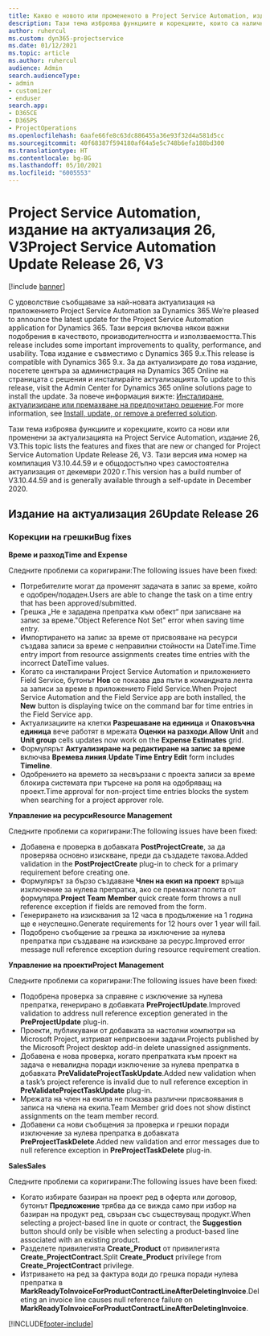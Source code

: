 ```yaml
---
title: Какво е новото или промененото в Project Service Automation, издание на актуализация 26, V3
description: Тази тема изброява функциите и корекциите, които са налични в Project Service Automation V3, издание на актуализация 26, V3.
author: ruhercul
ms.custom: dyn365-projectservice
ms.date: 01/12/2021
ms.topic: article
ms.author: ruhercul
audience: Admin
search.audienceType:
- admin
- customizer
- enduser
search.app:
- D365CE
- D365PS
- ProjectOperations
ms.openlocfilehash: 6aafe66fe8c63dc886455a36e93f32d4a581d5cc
ms.sourcegitcommit: 40f68387f594180af64a5e5c748b6efa188bd300
ms.translationtype: HT
ms.contentlocale: bg-BG
ms.lasthandoff: 05/10/2021
ms.locfileid: "6005553"
---
```

# <a name="project-service-automation-update-release-26-v3"></a><span data-ttu-id="95a23-103">Project Service Automation, издание на актуализация 26, V3</span><span class="sxs-lookup"><span data-stu-id="95a23-103">Project Service Automation Update Release 26, V3</span></span>

[!include [banner](../includes/psa-now-project-operations.md)]

<span data-ttu-id="95a23-104">С удоволствие съобщаваме за най-новата актуализация на приложението Project Service Automation за Dynamics 365.</span><span class="sxs-lookup"><span data-stu-id="95a23-104">We’re pleased to announce the latest update for the Project Service Automation application for Dynamics 365.</span></span> <span data-ttu-id="95a23-105">Тази версия включва някои важни подобрения в качеството, производителността и използваемостта.</span><span class="sxs-lookup"><span data-stu-id="95a23-105">This release includes some important improvements to quality, performance, and usability.</span></span> <span data-ttu-id="95a23-106">Това издание е съвместимо с Dynamics 365 9.x.</span><span class="sxs-lookup"><span data-stu-id="95a23-106">This release is compatible with Dynamics 365 9.x.</span></span> <span data-ttu-id="95a23-107">За да актуализирате до това издание, посетете центъра за администрация на Dynamics 365 Online на страницата с решения и инсталирайте актуализацията.</span><span class="sxs-lookup"><span data-stu-id="95a23-107">To update to this release, visit the Admin Center for Dynamics 365 online solutions page to install the update.</span></span> <span data-ttu-id="95a23-108">За повече информация вижте: [Инсталиране, актуализиране или премахване на предпочитано решение](/power-platform/admin/install-remove-preferred-solution).</span><span class="sxs-lookup"><span data-stu-id="95a23-108">For more information, see [Install, update, or remove a preferred solution](/power-platform/admin/install-remove-preferred-solution).</span></span>

<span data-ttu-id="95a23-109">Тази тема изброява функциите и корекциите, които са нови или променени за актуализацията на Project Service Automation, издание 26, V3.</span><span class="sxs-lookup"><span data-stu-id="95a23-109">This topic lists the features and fixes that are new or changed for Project Service Automation Update Release 26, V3.</span></span> <span data-ttu-id="95a23-110">Тази версия има номер на компилация V3.10.44.59 и е общодостъпно чрез самостоятелна актуализация от декември 2020 г.</span><span class="sxs-lookup"><span data-stu-id="95a23-110">This version has a build number of V3.10.44.59 and is generally available through a self-update in December 2020.</span></span>

## <a name="update-release-26"></a><span data-ttu-id="95a23-111">Издание на актуализация 26</span><span class="sxs-lookup"><span data-stu-id="95a23-111">Update Release 26</span></span>

### <a name="bug-fixes"></a><span data-ttu-id="95a23-112">Корекции на грешки</span><span class="sxs-lookup"><span data-stu-id="95a23-112">Bug fixes</span></span>

<span data-ttu-id="95a23-113">**Време и разход**</span><span class="sxs-lookup"><span data-stu-id="95a23-113">**Time and Expense**</span></span>

<span data-ttu-id="95a23-114">Следните проблеми са коригирани:</span><span class="sxs-lookup"><span data-stu-id="95a23-114">The following issues have been fixed:</span></span>

- <span data-ttu-id="95a23-115">Потребителите могат да променят задачата в запис за време, който е одобрен/подаден.</span><span class="sxs-lookup"><span data-stu-id="95a23-115">Users are able to change the task on a time entry that has been approved/submitted.</span></span>
- <span data-ttu-id="95a23-116">Грешка „Не е зададена препратка към обект“ при записване на запис за време.</span><span class="sxs-lookup"><span data-stu-id="95a23-116">"Object Reference Not Set" error when saving time entry.</span></span>
- <span data-ttu-id="95a23-117">Импортирането на запис за време от присвояване на ресурси създава записи за време с неправилни стойности на DateTime.</span><span class="sxs-lookup"><span data-stu-id="95a23-117">Time entry import from resource assignments creates time entries with the incorrect DateTime values.</span></span>
- <span data-ttu-id="95a23-118">Когато са инсталирани Project Service Automation и приложението Field Service, бутонът **Нов** се показва два пъти в командната лента за записи за време в приложението Field Service.</span><span class="sxs-lookup"><span data-stu-id="95a23-118">When Project Service Automation and the Field Service app are both installed, the **New** button is displaying twice on the command bar for time entries in the Field Service app.</span></span>
- <span data-ttu-id="95a23-119">Актуализациите на клетки **Разрешаване на единица** и **Опаковъчна единица** вече работят в мрежата **Оценки на разходи**.</span><span class="sxs-lookup"><span data-stu-id="95a23-119">**Allow Unit** and **Unit group** cells updates now work on the **Expense Estimates** grid.</span></span>
- <span data-ttu-id="95a23-120">Формулярът **Актуализиране на редактиране на запис за време** включва **Времева линия**.</span><span class="sxs-lookup"><span data-stu-id="95a23-120">**Update Time Entry Edit** form includes **Timeline**.</span></span>
- <span data-ttu-id="95a23-121">Одобрението на времето за несвързани с проекта записи за време блокира системата при търсене на роля на одобряващ на проект.</span><span class="sxs-lookup"><span data-stu-id="95a23-121">Time approval for non-project time entries blocks the system when searching for a project approver role.</span></span>

<span data-ttu-id="95a23-122">**Управление на ресурси**</span><span class="sxs-lookup"><span data-stu-id="95a23-122">**Resource Management**</span></span>

<span data-ttu-id="95a23-123">Следните проблеми са коригирани:</span><span class="sxs-lookup"><span data-stu-id="95a23-123">The following issues have been fixed:</span></span>

- <span data-ttu-id="95a23-124">Добавена е проверка в добавката **PostProjectCreate**, за да проверява основно изискване, преди да създадете такова.</span><span class="sxs-lookup"><span data-stu-id="95a23-124">Added validation in the **PostProjectCreate** plug-in to check for a primary requirement before creating one.</span></span>
- <span data-ttu-id="95a23-125">Формулярът за бързо създаване **Член на екип на проект** връща изключение за нулева препратка, ако се премахнат полета от формуляра.</span><span class="sxs-lookup"><span data-stu-id="95a23-125">**Project Team Member** quick create form throws a null reference exception if fields are removed from the form.</span></span>
- <span data-ttu-id="95a23-126">Генерирането на изисквания за 12 часа в продължение на 1 година ще е неуспешно.</span><span class="sxs-lookup"><span data-stu-id="95a23-126">Generate requirements for 12 hours over 1 year will fail.</span></span>
- <span data-ttu-id="95a23-127">Подобрено съобщение за грешка за изключение за нулева препратка при създаване на изискване за ресурс.</span><span class="sxs-lookup"><span data-stu-id="95a23-127">Improved error message null reference exception during resource requirement creation.</span></span>

<span data-ttu-id="95a23-128">**Управление на проекти**</span><span class="sxs-lookup"><span data-stu-id="95a23-128">**Project Management**</span></span>

<span data-ttu-id="95a23-129">Следните проблеми са коригирани:</span><span class="sxs-lookup"><span data-stu-id="95a23-129">The following issues have been fixed:</span></span>

- <span data-ttu-id="95a23-130">Подобрена проверка за справяне с изключение за нулева препратка, генерирано в добавката **PreProjectUpdate**.</span><span class="sxs-lookup"><span data-stu-id="95a23-130">Improved validation to address null reference exception generated in the **PreProjectUpdate** plug-in.</span></span>
- <span data-ttu-id="95a23-131">Проекти, публикувани от добавката за настолни компютри на Microsoft Project, изтриват неприсвоени задачи.</span><span class="sxs-lookup"><span data-stu-id="95a23-131">Projects published by the Microsoft Project desktop add-in delete unassigned assignments.</span></span>
- <span data-ttu-id="95a23-132">Добавена е нова проверка, когато препратката към проект на задача е невалидна поради изключение за нулева препратка в добавката **PreValidateProjectTaskUpdate**.</span><span class="sxs-lookup"><span data-stu-id="95a23-132">Added new validation when a task’s project reference is invalid due to null reference exception in **PreValidateProjectTaskUpdate** plug-in.</span></span>
- <span data-ttu-id="95a23-133">Мрежата на член на екипа не показва различни присвоявания в записа на члена на екипа.</span><span class="sxs-lookup"><span data-stu-id="95a23-133">Team Member grid does not show distinct assignments on the team member record.</span></span>
- <span data-ttu-id="95a23-134">Добавени са нови съобщения за проверка и грешки поради изключение за нулева препратка в добавката **PreProjectTaskDelete**.</span><span class="sxs-lookup"><span data-stu-id="95a23-134">Added new validation and error messages due to null reference exception in **PreProjectTaskDelete** plug-in.</span></span>

<span data-ttu-id="95a23-135">**Sales**</span><span class="sxs-lookup"><span data-stu-id="95a23-135">**Sales**</span></span>

<span data-ttu-id="95a23-136">Следните проблеми са коригирани:</span><span class="sxs-lookup"><span data-stu-id="95a23-136">The following issues have been fixed:</span></span>

- <span data-ttu-id="95a23-137">Когато избирате базиран на проект ред в оферта или договор, бутонът **Предложение** трябва да се вижда само при избор на базиран на продукт ред, свързан със съществуващ продукт.</span><span class="sxs-lookup"><span data-stu-id="95a23-137">When selecting a project-based line in quote or contract, the **Suggestion** button should only be visible when selecting a product-based line associated with an existing product.</span></span>
- <span data-ttu-id="95a23-138">Разделете привилегията **Create_Product** от привилегията **Create_ProjectContract**.</span><span class="sxs-lookup"><span data-stu-id="95a23-138">Split **Create_Product** privilege from **Create_ProjectContract** privilege.</span></span>
- <span data-ttu-id="95a23-139">Изтриването на ред за фактура води до грешка поради нулева препратка в **MarkReadyToInvoiceForProductContractLineAfterDeletingInvoice**.</span><span class="sxs-lookup"><span data-stu-id="95a23-139">Deleting an invoice line causes null reference failure on **MarkReadyToInvoiceForProductContractLineAfterDeletingInvoice**.</span></span>


[!INCLUDE[footer-include](../includes/footer-banner.md)]